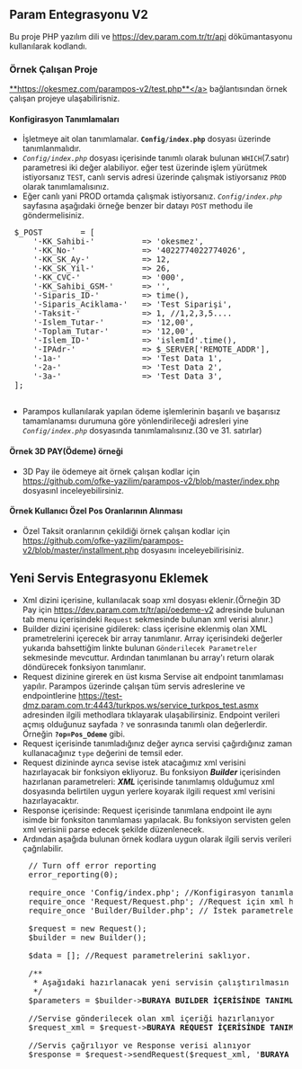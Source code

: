 ## Param Entegrasyonu V2 ##
Bu proje PHP yazılım dili ve 
<a href='https://dev.param.com.tr/tr/api'>https://dev.param.com.tr/tr/api</a> 
dökümantasyonu kullanılarak kodlandı.

### Örnek Çalışan Proje
<a target="_blank" style="borde:1px solid #ddd;" href="http://okesmez.com/parampos-v2/test.php">**https://okesmez.com/parampos-v2/test.php**</a> bağlantısından örnek çalışan projeye ulaşabilirisniz.

#### Konfigirasyon Tanımlamaları
 - İşletmeye ait olan tanımlamalar. **`Config/index.php`** dosyası üzerinde tanımlanmalıdır.<br>
 - *`Config/index.php`* dosyası içerisinde tanımlı olarak bulunan `WHICH`(7.satır) parametresi iki değer alabiliyor.
 eğer test üzerinde işlem yürütmek istiyorsanız `TEST`, 
 canlı servis adresi üzerinde çalışmak istiyorsanız `PROD` olarak tanımlamalısınız.
 - Eğer canlı yani PROD ortamda çalışmak istiyorsanız.  *`Config/index.php`* sayfasına aşağıdaki örneğe benzer bir datayı `POST` 
 methodu ile göndermelisiniz.
 <pre>
 $_POST        = [
     '-KK_Sahibi-'          => 'okesmez',
     '-KK_No-'              => '4022774022774026',
     '-KK_SK_Ay-'           => 12,
     '-KK_SK_Yil-'          => 26,
     '-KK_CVC-'             => '000',
     '-KK_Sahibi_GSM-'      => '',
     '-Siparis_ID-'         => time(),
     '-Siparis_Aciklama-'   => 'Test Siparişi',
     '-Taksit-'             => 1, //1,2,3,5....
     '-Islem_Tutar-'        => '12,00',
     '-Toplam_Tutar-'       => '12,00',
     '-Islem_ID-'           => 'islemId'.time(),
     '-IPAdr-'              => $_SERVER['REMOTE_ADDR'],
     '-1a-'                 => 'Test Data 1',
     '-2a-'                 => 'Test Data 2',
     '-3a-'                 => 'Test Data 3',
 ];
 </pre>
 - Parampos kullanılarak yapılan ödeme işlemlerinin başarılı ve başarısız tamamlanamsı durumuna göre 
 yönlendirileceği adresleri yine *`Config/index.php`* dosyasında tanımlamalısınız.(30 ve 31. satırlar)
 
 
 #### Örnek 3D PAY(Ödeme) örneği
 - 3D Pay ile ödemeye ait örnek çalışan kodlar için <a target='_blank' href='https://github.com/ofke-yazilim/parampos-v2/blob/master/index.php'>https://github.com/ofke-yazilim/parampos-v2/blob/master/index.php</a>
 dosyasınI inceleyebilirsiniz.
 
 #### Örnek Kullanıcı Özel Pos Oranlarının Alınması
 - Özel Taksit oranlarının çekildiği örnek çalışan kodlar için <a target='_blank' href='https://github.com/ofke-yazilim/parampos-v2/blob/master/installment.php'>https://github.com/ofke-yazilim/parampos-v2/blob/master/installment.php</a> dosyasını inceleyebilirisiniz.
 
## Yeni Servis Entegrasyonu Eklemek
- Xml dizini içerisine, kullanılacak soap xml dosyası eklenir.(Örneğin 3D Pay için <a target='_blank' href='https://dev.param.com.tr/tr/api/oedeme-v2'>https://dev.param.com.tr/tr/api/oedeme-v2</a> adresinde bulunan tab menu içerisindeki `Request` sekmesinde bulunan xml verisi alınır.)
- Builder dizini içerisine gidilerek: class içerisine eklenmiş olan XML prametrelerini içerecek bir array tanımlanır. Array içerisindeki değerler yukarıda bahsettiğim linkte bulunan `Gönderilecek Parametreler` sekmesinde mevcuttur. Ardından tanımlanan bu array'ı return olarak döndürecek fonksiyon tanımlanır.
- Request dizinine girerek en üst kısma Servise ait endpoint tanımlaması yapılır. Parampos üzerinde çalışan tüm servis adreslerine ve endpointlerine 
<a target='_blank' href='https://test-dmz.param.com.tr:4443/turkpos.ws/service_turkpos_test.asmx'>https://test-dmz.param.com.tr:4443/turkpos.ws/service_turkpos_test.asmx</a> adresinden ilgili methodlara tıklayarak ulaşabilirsiniz. Endpoint verileri açmış olduğunuz sayfada `?` ve sonrasında tanımlı olan değerlerdir. Örneğin **`?op=Pos_Odeme`** gibi.
- Request içerisinde tanımladığınız değer ayrıca servisi çağırdığınız zaman kullanacağınız `type` değerini de temsil eder.
- Request dizininde ayrıca sevise istek atacağımız xml verisini hazırlayacak bir fonksiyon ekliyoruz. 
Bu fonksiyon _**Builder**_ içerisinden hazırlanan parametreleri:  _**XML**_ içerisinde tanımlamış olduğumuz xml dosyasında belirtilen uygun yerlere koyarak ilgili request xml verisini hazırlayacaktır.
- Response içerisinde: Request içerisinde tanımlana endpoint ile aynı isimde bir fonksiton tanımlaması yapılacak. Bu fonksiyon servisten gelen xml verisinii parse edecek şekilde düzenlenecek. 
- Ardından aşağıda bulunan örnek kodlara uygun olarak ilgili servis verileri çağrılabilir.
<pre>
    // Turn off error reporting
    error_reporting(0);
    
    require_once 'Config/index.php'; //Konfigirasyon tanımlamaları alınıyor
    require_once 'Request/Request.php'; //Request için xml hazırlayan class ekleniyor
    require_once 'Builder/Builder.php'; // İstek parametrelerini array olarak ayarlar
    
    $request = new Request();
    $builder = new Builder();
    
    $data = []; //Request parametrelerini saklıyor.
    
    /**
     * Aşağıdaki hazırlanacak yeni servisin çalıştırılmasın sağlayan fonksiyonların çağrılması şeklini içerir.
     */
    $parameters = $builder-><strong>BURAYA BUILDER İÇERİSİNDE TANIMLANAN FONKSİYON İSMİ GELECEK</strong>();
    
    //Servise gönderilecek olan xml içeriği hazırlanıyor
    $request_xml = $request-><strong>BURAYA REQUEST İÇERİSİNDE TANIMLANAN FONKSİYON İSMİ GELECEK</strong>($parameters);
    
    //Servis çağrılıyor ve Response verisi alınıyor
    $response = $request->sendRequest($request_xml, '<strong>BURAYA REQUEST İÇERİSİNDE ENDPOINT İÇİN TANIMLANAN DEĞER GELECEK</strong>');
    
</pre>
